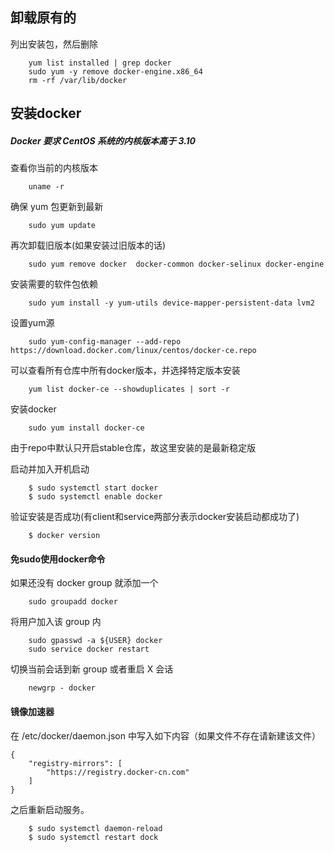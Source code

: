 ## 卸载原有的
列出安装包，然后删除
```
    yum list installed | grep docker
    sudo yum -y remove docker-engine.x86_64
    rm -rf /var/lib/docker
```
## 安装docker
##### Docker 要求 CentOS 系统的内核版本高于 3.10 
查看你当前的内核版本

```
    uname -r
```
确保 yum 包更新到最新

```
    sudo yum update
```
再次卸载旧版本(如果安装过旧版本的话)

```
    sudo yum remove docker  docker-common docker-selinux docker-engine
```
安装需要的软件包依赖

```
    sudo yum install -y yum-utils device-mapper-persistent-data lvm2
```

设置yum源

```
    sudo yum-config-manager --add-repo https://download.docker.com/linux/centos/docker-ce.repo
```

可以查看所有仓库中所有docker版本，并选择特定版本安装

```
    yum list docker-ce --showduplicates | sort -r
```

安装docker

```
    sudo yum install docker-ce
```
由于repo中默认只开启stable仓库，故这里安装的是最新稳定版

启动并加入开机启动

```
    $ sudo systemctl start docker
    $ sudo systemctl enable docker
```

验证安装是否成功(有client和service两部分表示docker安装启动都成功了)

```
    $ docker version
```

#### 免sudo使用docker命令
如果还没有 docker group 就添加一个   
```
    sudo groupadd docker
```

将用户加入该 group 内  
```
    sudo gpasswd -a ${USER} docker
    sudo service docker restart
```
切换当前会话到新 group 或者重启 X 会话   
```
    newgrp - docker
```

#### 镜像加速器
在 /etc/docker/daemon.json 中写入如下内容（如果文件不存在请新建该文件）

```
{
    "registry-mirrors": [
        "https://registry.docker-cn.com"
    ]
}
```

之后重新启动服务。

```
    $ sudo systemctl daemon-reload
    $ sudo systemctl restart dock
```
